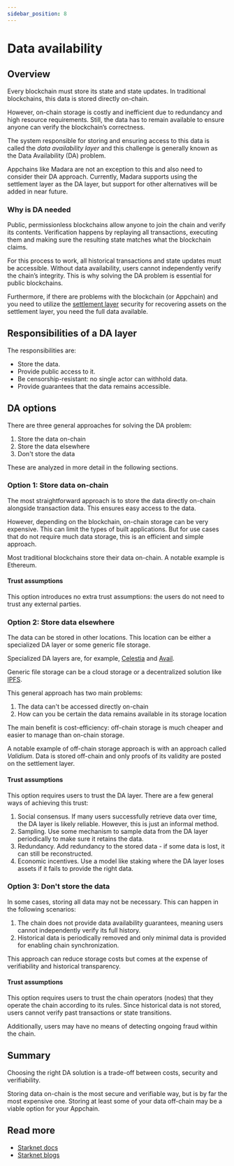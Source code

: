 ```yaml
---
sidebar_position: 8
---
```


# Data availability

## Overview

Every blockchain must store its state and state updates. In traditional blockchains, this data is stored directly on-chain.

However, on-chain storage is costly and inefficient due to redundancy and high resource requirements. Still, the data has to remain available to ensure anyone can verify the blockchain’s correctness.

The system responsible for storing and ensuring access to this data is called the *data availability layer* and this challenge is generally known as the Data Availability (DA) problem.

Appchains like Madara are not an exception to this and also need to consider their DA approach. Currently, Madara supports using the settlement layer as the DA layer, but support for other alternatives will be added in near future.

### Why is DA needed

Public, permissionless blockchains allow anyone to join the chain and verify its contents. Verification happens by replaying all transactions, executing them and making sure the resulting state matches what the blockchain claims.

For this process to work, all historical transactions and state updates must be accessible. Without data availability, users cannot independently verify the chain’s integrity. This is why solving the DA problem is essential for public blockchains.

Furthermore, if there are problems with the blockchain (or Appchain) and you need to utilize the [settlement layer](/concepts/settlement) security for recovering assets on the settlement layer, you need the full data available.

## Responsibilities of a DA layer

The responsibilities are:
- Store the data.
- Provide public access to it.
- Be censorship-resistant: no single actor can withhold data.
- Provide guarantees that the data remains accessible.

## DA options

There are three general approaches for solving the DA problem:
1. Store the data on-chain
1. Store the data elsewhere
1. Don't store the data

These are analyzed in more detail in the following sections.

### Option 1: Store data on-chain

The most straightforward approach is to store the data directly on-chain alongside transaction data. This ensures easy access to the data.

However, depending on the blockchain, on-chain storage can be very expensive. This can limit the types of built applications. But for use cases that do not require much data storage, this is an efficient and simple approach.

Most traditional blockchains store their data on-chain. A notable example is Ethereum.

#### Trust assumptions

This option introduces no extra trust assumptions: the users do not need to trust any external parties.

### Option 2: Store data elsewhere

The data can be stored in other locations. This location can be either a specialized DA layer or some generic file storage.

Specialized DA layers are, for example, [Celestia](https://celestia.org/) and [Avail](https://www.availproject.org).

Generic file storage can be a cloud storage or a decentralized solution like [IPFS](https://ipfs.tech/).

This general approach has two main problems:
1. The data can't be accessed directly on-chain
1. How can you be certain the data remains available in its storage location

The main benefit is cost-efficiency: off-chain storage is much cheaper and easier to manage than on-chain storage.

A notable example of off-chain storage approach is with an approach called *Validium*. Data is stored off-chain and only proofs of its validity are posted on the settlement layer.

#### Trust assumptions

This option requires users to trust the DA layer. There are a few general ways of achieving this trust:
1. Social consensus. If many users successfully retrieve data over time, the DA layer is likely reliable. However, this is just an informal method.
1. Sampling. Use some mechanism to sample data from the DA layer periodically to make sure it retains the data.
1. Redundancy. Add redundancy to the stored data - if some data is lost, it can still be reconstructed.
1. Economic incentives. Use a model like staking where the DA layer loses assets if it fails to provide the right data.

### Option 3: Don't store the data

In some cases, storing all data may not be necessary. This can happen in the following scenarios:
1. The chain does not provide data availability guarantees, meaning users cannot independently verify its full history.
1. Historical data is periodically removed and only minimal data is provided for enabling chain synchronization.

This approach can reduce storage costs but comes at the expense of verifiability and historical transparency.

#### Trust assumptions

This option requires users to trust the chain operators (nodes) that they operate the chain according to its rules. Since historical data is not stored, users cannot verify past transactions or state transitions.

Additionally, users may have no means of detecting ongoing fraud within the chain.

## Summary

Choosing the right DA solution is a trade-off between costs, security and verifiability.

Storing data on-chain is the most secure and verifiable way, but is by far the most expensive one. Storing at least some of your data off-chain may be a viable option for your Appchain.

## Read more

- [Starknet docs](https://docs.starknet.io/architecture-and-concepts/network-architecture/data-availability/)
- [Starknet blogs](https://starkware.co/blog/rollup-validium-volition-where-is-your-data-stored/)